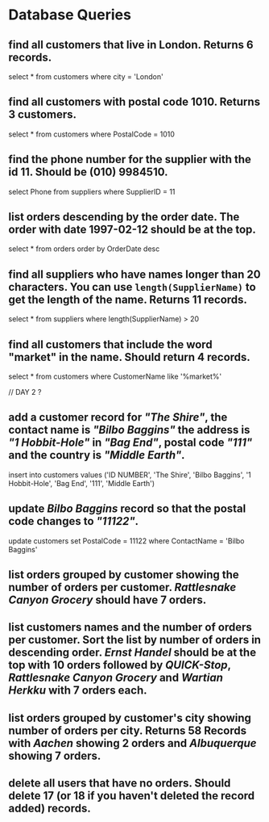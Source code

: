 # Database Queries

## find all customers that live in London. Returns 6 records.
select * from customers where city = 'London'

## find all customers with postal code 1010. Returns 3 customers.
select * from customers where PostalCode = 1010

## find the phone number for the supplier with the id 11. Should be (010) 9984510.
select Phone from suppliers where SupplierID = 11

## list orders descending by the order date. The order with date 1997-02-12 should be at the top.
select * from orders order by OrderDate desc

## find all suppliers who have names longer than 20 characters. You can use `length(SupplierName)` to get the length of the name. Returns 11 records.
select * from suppliers where length(SupplierName) > 20

## find all customers that include the word "market" in the name. Should return 4 records.
select * from customers where CustomerName like '%market%'

// DAY 2 ?

## add a customer record for _"The Shire"_, the contact name is _"Bilbo Baggins"_ the address is _"1 Hobbit-Hole"_ in _"Bag End"_, postal code _"111"_ and the country is _"Middle Earth"_.
insert into customers values ('ID NUMBER', 'The Shire', 'Bilbo Baggins', '1 Hobbit-Hole', 'Bag End', '111', 'Middle Earth')

## update _Bilbo Baggins_ record so that the postal code changes to _"11122"_.
update customers set PostalCode = 11122 where ContactName = 'Bilbo Baggins'

## list orders grouped by customer showing the number of orders per customer. _Rattlesnake Canyon Grocery_ should have 7 orders.

## list customers names and the number of orders per customer. Sort the list by number of orders in descending order. _Ernst Handel_ should be at the top with 10 orders followed by _QUICK-Stop_, _Rattlesnake Canyon Grocery_ and _Wartian Herkku_ with 7 orders each.

## list orders grouped by customer's city showing number of orders per city. Returns 58 Records with _Aachen_ showing 2 orders and _Albuquerque_ showing 7 orders.

## delete all users that have no orders. Should delete 17 (or 18 if you haven't deleted the record added) records.

